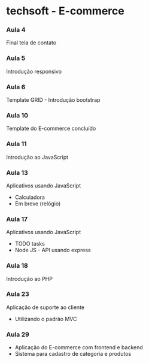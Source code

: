 # techsoft - E-commerce

### Aula 4

Final tela de contato

### Aula 5

Introdução responsivo

### Aula 6

Template GRID - Introdução bootstrap

### Aula 10

Template do E-commerce concluído

### Aula 11

Introdução ao JavaScript

### Aula 13

Aplicativos usando JavaScript

- Calculadora
- Em breve (relógio)

### Aula 17

Aplicativos usando JavaScript

- TODO tasks
- Node JS - API usando express

### Aula 18

Introdução ao PHP

### Aula 23

Aplicação de suporte ao cliente

- Utilizando o padrão MVC

### Aula 29

- Aplicação do E-commerce com frontend e backend
- Sistema para cadastro de categoria e produtos
